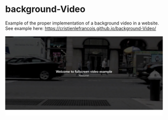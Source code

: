 # background-Video
Example of the proper implementation of a background video in a website. See example here: https://cristienlefrancois.github.io/background-Video/
<br/><br/>
![](img/example.jpg)

